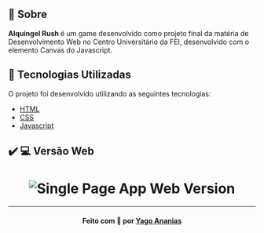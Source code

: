 <a id="sobre"></a>

## :bookmark: Sobre

<strong>Alquingel Rush </strong> é um game desenvolvido como projeto final da matéria de Desenvolvimento Web no Centro Universitário da FEI, desenvolvido com o elemento Canvas do Javascript.

<a id="tecnologias-utilizadas"></a>

## :rocket: Tecnologias Utilizadas

O projeto foi desenvolvido utilizando as seguintes tecnologias:

- [HTML](https://developer.mozilla.org/pt-BR/docs/Web/HTML)
- [CSS](https://developer.mozilla.org/pt-BR/docs/Web/CSS)
- [Javascript](https://developer.mozilla.org/pt-BR/docs/Web/JavaScript)

## :heavy_check_mark: :computer: Versão Web

<h1 align="center">
    <img alt="Single Page App Web Version" src="https://res.cloudinary.com/yagoananias/image/upload/v1624315943/github%20mocks/alquingel-rush_ydklbj.gif">
</h1>

---

<h4 align="center">
    Feito com 💜 por <a href="https://www.linkedin.com/in/yago-ananias-souza-lima/" target="_blank">Yago Ananias</a>
</h4>

